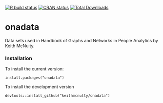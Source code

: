 <!-- badges: start -->
[![R build status](https://github.com/keithmcnulty/onadata/workflows/R-CMD-check/badge.svg)](https://github.com/keithmcnulty/onadata/actions)
[![CRAN status](https://www.r-pkg.org/badges/version/onadata)](https://CRAN.R-project.org/package=onadata)
[![Total
Downloads](http://cranlogs.r-pkg.org/badges/grand-total/onadata?color=green)](https://cran.r-project.org/package=onadata)
<!-- badges: end -->

# onadata
Data sets used in Handbook of Graphs and Networks in People Analytics by Keith McNulty.

### Installation

To install the current version:

```
install.packages("onadata")
```

To install the development version

```
devtools::install_github("keithmcnulty/onadata")

